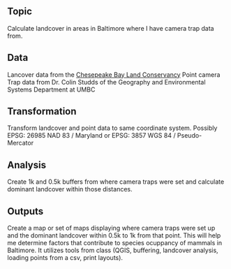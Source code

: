 ## Topic
Calculate landcover in areas in Baltimore where I have camera trap data from.

## Data
Lancover data from the [Chesepeake Bay Land Conservancy](https://www.chesapeakeconservancy.org/conservation-innovation-center/high-resolution-data/)
Point camera Trap data from Dr. Colin Studds of the Geography and Environmental Systems Department at UMBC

## Transformation
Transform landcover and point data to same coordinate system. Possibly EPSG: 26985 NAD 83 / Maryland or EPSG: 3857 WGS 84 / Pseudo-Mercator

## Analysis
Create 1k and 0.5k buffers from where camera traps were set and calculate dominant landcover within those distances.

## Outputs
Create a map or set of maps displaying where camera traps were set up and the dominant landcover within 0.5k to 1k from that point.
This will help me determine factors that contribute to species ocuppancy of mammals in Baltimore.
It utilizes tools from class (QGIS, buffering, landcover analysis, loading points from a csv, print layouts).
